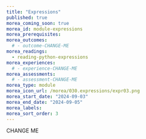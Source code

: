 ```yaml
---
title: "Expressions"
published: true
morea_coming_soon: true
morea_id: module-expressions
morea_prerequisites:
morea_outcomes:
  # - outcome-CHANGE-ME
morea_readings:
  - reading-python-expressions
morea_experiences:
  # - experience-CHANGE-ME
morea_assessments:
  # - assessment-CHANGE-ME
morea_type: module
morea_icon_url: /morea/030.expressions/expr03.png
morea_start_date: "2024-09-03"
morea_end_date: "2024-09-05"
morea_labels:
morea_sort_order: 3
---
```


CHANGE ME
